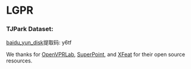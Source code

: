 # LGPR










### TJPark Dataset:
[baidu_yun_disk](https://pan.baidu.com/s/1_KDAqf0ZoriWYrFOpLfgXA
)提取码: y6tf 







We thanks for [OpenVPRLab](https://github.com/amaralibey/OpenVPRLab), [SuperPoint](https://github.com/rpautrat/SuperPoint), and [XFeat](https://github.com/verlab/accelerated_features) for their open source resources.
